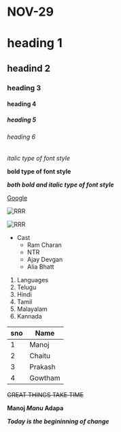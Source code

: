 # NOV-29 
# heading 1
## headind 2
### heading 3
#### heading 4
##### heading 5
###### heading 6
*italic type of font style*

**bold type of font style**

***both bold and italic type of font style***

[Google](https://www.google.co.in/)

![RRR](https://static.toiimg.com/photo/msid-83710788/83710788.jpg?92781)

![RRR](https://www.telugu360.com/wp-content/uploads/2016/01/Nannaku-Prematho.jpg)

* Cast
  * Ram Charan
  * NTR
  * Ajay Devgan
  * Alia Bhatt
1. Languages
  2. Telugu
  3. Hindi
  4. Tamil
  5. Malayalam
  6. Kannada  

sno|Name
----|----
1|Manoj
2|Chaitu
3|Prakash
4|Gowtham
 
~~GREAT THINGS TAKE TIME~~

**Manoj _Manu_ Adapa**

***Today is the begininning of change***
